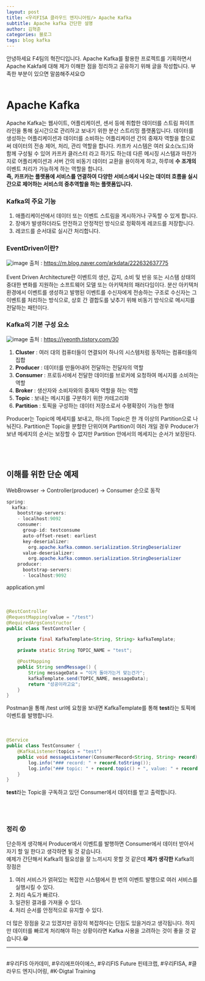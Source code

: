 ```yaml
---
layout: post
title: <우리FISA 클라우드 엔지니어링/> Apache Kafka
subtitle: Apache kafka 간단한 설명
author: 김혁준
categories: 블로그
tags: blog kafka
---
```


안녕하세요 F4팀의 혁잔디입니다. Apache Kafka를 활용한 프로젝트를 기획하면서 Apache Kakfa에 대해 제가 이해한 점을 정리하고 공유하기 위해 글을 작성합니다. 부족한 부분이 있으면 말씀해주셔요😊
<br><br>

# Apache Kafka

Apache Kafka는 웹사이트, 어플리케이션, 센서 등에 취합한 데이터를 스트림 파이프라인을 통해 실시간으로 관리하고 보내기 위한 분산 스트리밍 플랫폼입니다. 데이터를 생성하는 어플리케이션과 데이터를 소비하는 어플리케이션 간의 중재자 역할을 함으로써 데이터의 전송 제어, 처리, 관리 역할을 합니다. 카프카 시스템은 여러 요소(노드)와 함께 구성될 수 있어 카프카 클러스터 라고 하기도 하는데 다른 메시징 시스템과 마찬가지로 어플리케이션과 서버 간의 비동기 데이터 교환을 용이하게 하고, 하루에 <b>수 조개의</b> 이벤트 처리가 가능하게 하는 역할을 합니다. <br>
<b>즉, 카프카는 플랫폼에 서비스를 연결하여 다양한 서비스에서 나오는 데이터 흐름을 실시간으로 제어하는 서비스의 중추역할을 하는 플랫폼입니다.</b>

### Kafka의 주요 기능

1. 애플리케이션에서 데이터 또는 이벤트 스트림을 게시하거나 구독할 수 있게 합니다.
2. 장애가 발생하더라도 안전하고 안정적인 방식으로 정확하게 레코드를 저장합니다.
3. 레코드를 순서대로 실시간 처리합니다.

### EventDriven이란?

![image](https://camo.githubusercontent.com/c056c020adbf92b11a31e549c90d90ac7b8d319b519f61e733a474ded6a1fdcc/68747470733a2f2f706f737466696c65732e707374617469632e6e65742f4d6a41794d5441794d4452664d5467322f4d4441784e6a45794e44497a4d4451344e5467782e5058665f6c3530365331434d696b437933504c3456656a57347168636849362d6c69437151417765644645672e5f724841584a6a4644364272305442306e393979767a6d5a50314e76546c554b644c665856625457654f6f672e504e472e61726b646174612f312e706e673f747970653d77393636)
출처 : https://m.blog.naver.com/arkdata/222632637775<br>
<br>
Event Driven Architecture란 이벤트의 생산, 갑지, 소비 및 반응 또는 시스템 상태의 중대한 변화를 지원하는 소프트웨어 모델 또는 아키텍처의 패러다임이다. 분산 아키텍처 환경에서 이벤트를 생성하고 발행된 이벤트를 수신자에게 전송하는 구조로 수신자는 그 이벤트를 처리하는 방식으로, 상호 간 결합도를 낮추기 위해 비동기 방식으로 메시지를 전달하는 패턴이다.
<br>

### Kafka의 기본 구성 요소

![image](https://img1.daumcdn.net/thumb/R1280x0/?scode=mtistory2&fname=https%3A%2F%2Fblog.kakaocdn.net%2Fdn%2Fb2dshY%2FbtqT6IEz5UC%2FhRRrU8AKeqTs98eUxbj3l0%2Fimg.png)
출처 : https://jyeonth.tistory.com/30

1. <b>Cluster</b> : 여러 대의 컴퓨터들이 연결되어 하나의 시스템처럼 동작하는 컴퓨터들의 집합
2. <b>Producer</b> : 데이터를 만들어내어 전달하는 전달자의 역할
3. <b>Consumer</b> : 프로듀서에서 전달한 데이터를 브로커에 요청하여 메시지를 소비하는 역할
4. <b>Broker</b> : 생산자와 소비자와의 중재자 역할을 하는 역할
5. <b>Topic</b> : 보내는 메시지를 구분하기 위한 카테고리화
6. <b>Partition</b> : 토픽을 구성하는 데이터 저장소로서 수평확장이 가능한 형태

Producer는 Topic에 메세지를 보내고, 하나의 Topic은 한 개 이상의 Partition으로 나눠진다. Partition은 Topic을 분할한 단위이며 Partition이 여러 개일 경우 Producer가 보낸 메세지의 순서는 보장할 수 없지만 Partition 안에서의 메세지는 순서가 보장된다.
<br><br><Br><br>

## 이해를 위한 단순 예제

WebBrowser -> Controller(producer) -> Consumer 순으로 동작

```Java
spring:
  kafka:
    bootstrap-servers:
    - localhost:9092
    consumer:
      group-id: testconsume
      auto-offset-reset: earliest
      key-deserializer:
        org.apache.kafka.common.serialization.StringDeserializer
      value-deserializer:
        org.apache.kafka.common.serialization.StringDeserializer
    producer:
      bootstrap-servers:
      - localhost:9092
```

application.yml
<br><br><Br>

```Java
@RestController
@RequestMapping(value = "/test")
@RequiredArgsConstructor
public class TestController {

	private final KafkaTemplate<String, String> kafkaTemplate;

	private static String TOPIC_NAME = "test";

	@PostMapping
	public String sendMessage() {
		String messageData = "이거 돌아가는거 맞는건가";
		kafkaTemplate.send(TOPIC_NAME, messageData);
		return "성공이라고요";
	}
}
```

Postman을 통해 /test url에 요청을 보내면 KafkaTemplate를 통해 <b>test</b>라는 토픽에 이벤트를 발행합니다.
<br><br><br>

```Java
@Service
public class TestConsumer {
	@KafkaListener(topics = "test")
    public void messageListener(ConsumerRecord<String, String> record) {
        log.info("### record: " + record.toString());
        log.info("### topic: " + record.topic() + ", value: " + record.value() + ", offset: " + record.offset());
	}
}
```

<b>test</b>라는 Topic을 구독하고 있던 Consumer에서 데이터를 받고 출력합니다.<br><br><br><br>

### 정리 😵

단순하게 생각해서 Producer에서 이벤트를 발행하면 Consumer에서 데이터 받아서 자기 할 일 한다고 생각하면 될 것 같습니다.<br>
예제가 간단해서 Kafka의 필요성을 잘 느끼시지 못할 것 같은데 <b>제가 생각한</b> Kafka의 장점은<br>

1. 여러 서비스가 얽혀있는 복잡한 시스템에서 한 번의 이벤트 발행으로 여러 서비스를 실행시킬 수 있다.
2. 처리 속도가 빠르다.
3. 일관된 결과를 가져올 수 있다.
4. 처리 순서를 안정적으로 유지할 수 있다.

더 많은 장점을 갖고 있겠지만 굉장히 복잡하다는 단점도 있을거라고 생각됩니다. 하지만 데이터를 빠르게 처리해야 하는 상황이라면 Kafka 사용을 고려하는 것이 좋을 것 같습니다.😁

<hr/>
<br> #우리FIS 아카데미, #우리에프아이에스, #우리FIS Future 핀테크랩, #우리FISA, #클라우드 엔지니어링, #K-Digtal Training
